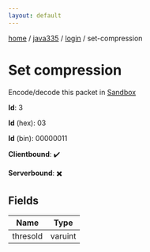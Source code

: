 ```yaml
---
layout: default
---
```


[home](/)  /  [java335](/protocol/java335)  /  [login](/protocol/java335/login)  /  set-compression

# Set compression

Encode/decode this packet in [Sandbox](../../../sandbox/java335#login.set_compression)

**Id**: 3

**Id** (hex): 03

**Id** (bin): 00000011

**Clientbound**: ✔️

**Serverbound**: ✖️

## Fields

Name | Type
---|---
thresold | varuint
